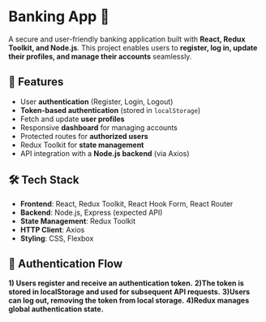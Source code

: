 # Banking App 🏦

A secure and user-friendly banking application built with **React, Redux Toolkit, and Node.js**. This project enables users to **register, log in, update their profiles, and manage their accounts** seamlessly.

## 🚀 Features

- User **authentication** (Register, Login, Logout)
- **Token-based authentication** (stored in `localStorage`)
- Fetch and update **user profiles**
- Responsive **dashboard** for managing accounts
- Protected routes for **authorized users**
- Redux Toolkit for **state management**
- API integration with a **Node.js backend** (via Axios)

## 🛠️ Tech Stack

- **Frontend**: React, Redux Toolkit, React Hook Form, React Router
- **Backend**: Node.js, Express (expected API)
- **State Management**: Redux Toolkit
- **HTTP Client**: Axios
- **Styling**: CSS, Flexbox

## 🔐 Authentication Flow
**1) Users register and receive an authentication token.**
**2)The token is stored in localStorage and used for subsequent API requests.**
**3)Users can log out, removing the token from local storage.**
**4)Redux manages global authentication state.**
